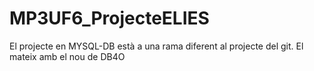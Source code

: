 # MP3UF6_ProjecteELIES

El projecte en MYSQL-DB està a una rama diferent al projecte del git. El mateix amb el nou de DB4O
